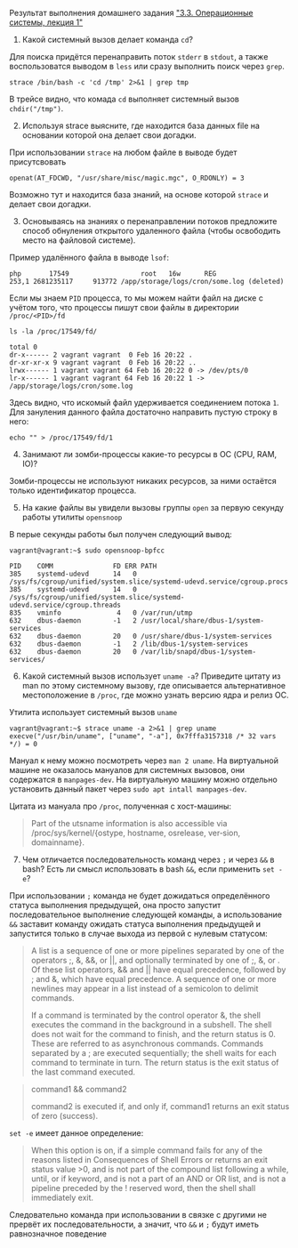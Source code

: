 Результат выполнения домашнего задания
["3.3. Операционные системы, лекция 1"](https://github.com/netology-code/sysadm-homeworks/blob/devsys10/03-sysadmin-03-os/README.md)

1. Какой системный вызов делает команда `cd`?

Для поиска придётся перенаправить поток `stderr` в `stdout`, а также воспользоватся выводом в `less` или сразу выполнить поиск через `grep`.

```shell
strace /bin/bash -c 'cd /tmp' 2>&1 | grep tmp
```
В трейсе видно, что комада `cd` выполняет системный вызов `chdir("/tmp")`.

2. Используя strace выясните, где находится база данных file на основании которой она делает свои догадки.

При использовании `strace` на любом файле в выводе будет присутсвовать

```
openat(AT_FDCWD, "/usr/share/misc/magic.mgc", O_RDONLY) = 3
```

Возможно тут и находится база знаний, на основе которой `strace` и делает свои догадки.

3. Основываясь на знаниях о перенаправлении потоков предложите способ обнуления открытого удаленного файла (чтобы освободить место на файловой системе).

Пример удалённого файла в выводе `lsof`:

```
php       17549                  root   16w      REG              253,1 2681235117     913772 /app/storage/logs/cron/some.log (deleted)
```

Если мы знаем `PID` процесса, то мы можем найти файл на диске с учётом того, что процессы пишут свои файлы в директории `/proc/<PID>/fd`

```
ls -la /proc/17549/fd/

total 0
dr-x------ 2 vagrant vagrant  0 Feb 16 20:22 .
dr-xr-xr-x 9 vagrant vagrant  0 Feb 16 20:22 ..
lrwx------ 1 vagrant vagrant 64 Feb 16 20:22 0 -> /dev/pts/0
lr-x------ 1 vagrant vagrant 64 Feb 16 20:22 1 -> /app/storage/logs/cron/some.log
```

Здесь видно, что искомый файл удерживается соединением потока `1`. Для зануления данного файла достаточно направить пустую строку в него:

```shell
echo "" > /proc/17549/fd/1
```

4. Занимают ли зомби-процессы какие-то ресурсы в ОС (CPU, RAM, IO)?

Зомби-процессы не используют никаких ресурсов, за ними остаётся только идентификатор процесса.

5. На какие файлы вы увидели вызовы группы `open` за первую секунду работы утилиты `opensnoop`

В перые секунды работы был получен следующий вывод:

```shell
vagrant@vagrant:~$ sudo opensnoop-bpfcc 

PID    COMM               FD ERR PATH
385    systemd-udevd      14   0 /sys/fs/cgroup/unified/system.slice/systemd-udevd.service/cgroup.procs
385    systemd-udevd      14   0 /sys/fs/cgroup/unified/system.slice/systemd-udevd.service/cgroup.threads
835    vminfo              4   0 /var/run/utmp
632    dbus-daemon        -1   2 /usr/local/share/dbus-1/system-services
632    dbus-daemon        20   0 /usr/share/dbus-1/system-services
632    dbus-daemon        -1   2 /lib/dbus-1/system-services
632    dbus-daemon        20   0 /var/lib/snapd/dbus-1/system-services/
```
6. Какой системный вызов использует `uname -a`? Приведите цитату из man по этому системному вызову, где описывается альтернативное местоположение в `/proc`, где можно узнать версию ядра и релиз ОС.

Утилита использует системный вызов `uname`

```
vagrant@vagrant:~$ strace uname -a 2>&1 | grep uname
execve("/usr/bin/uname", ["uname", "-a"], 0x7fffa3157318 /* 32 vars */) = 0
```

Мануал к нему можно посмотреть через `man 2 uname`. На виртуальной машине не оказалось мануалов для системных вызовов, они содержатся в `manpages-dev`. На виртуальную машину можно отдельно установить данный пакет через `sudo apt intall manpages-dev`.

Цитата из мануала про `/proc`, полученная с хост-машины:
> Part of the utsname information is also accessible via /proc/sys/kernel/{ostype, hostname,  osrelease,  ver‐sion, domainname}.

7. Чем отличается последовательность команд через `;` и через `&&` в bash? Есть ли смысл использовать в bash `&&`, если применить `set -e`?

При использовании `;` команда не будет дожидаться определённого статуса выполнения предыдущей, она просто запустит последовательное выполнение следующей команды, а использование `&&` заставит команду ожидать статуса выполнения предыдущей и запустится только в случае выхода из первой с нулевым статусом:

> A list is a sequence of one or more pipelines separated by one of the operators ;, &, &&, or ||, and optionally terminated by one of ;, &, or <newline>.
> Of these list operators, && and || have equal precedence, followed by ; and &, which have equal precedence.
> A sequence of one or more newlines may appear in a list instead of a semicolon to delimit commands.
>
> If  a  command  is terminated by the control operator &, the shell executes the command in the background in a subshell.  The shell does not wait for the command to finish, and the return status is 0.  These are referred to as asynchronous commands.  Commands separated by a ; are executed sequentially; the shell waits for  each command to terminate in turn.  The return status is the exit status of the last command executed.
>

> command1 && command2
>
> command2 is executed if, and only if, command1 returns an exit status of zero (success).

`set -e` имеет данное определение:

> When this option is on, if a simple command fails for any of the reasons listed in Consequences of
> Shell Errors or returns an exit status value >0, and is not part of the compound list following a
> while, until, or if keyword, and is not a part of an AND or OR list, and is not a pipeline preceded by
> the ! reserved word, then the shell shall immediately exit.

Следовательно команда при использовании в связке с другими не прервёт их последовательности, а значит, что `&&` и `;` будут иметь равнозначное поведение
